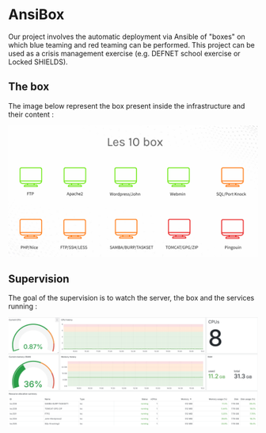 # AnsiBox

Our project involves the automatic deployment via Ansible of "boxes" on which blue teaming and red teaming can be performed. This project can be used as a crisis management exercise (e.g. DEFNET school exercise or Locked SHIELDS).

## The box
The image below represent the box present inside the infrastructure and their content :

![](./images/box.png)

## Supervision

The goal of the supervision is to watch the server, the box and the services running :

![](./images/grafana.png)

